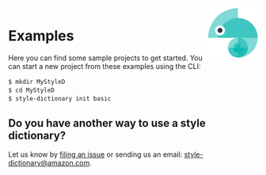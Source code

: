 <img src="https://github.com/amzn/style-dictionary/raw/master/docs/assets/logo.png" alt="Style Dictionary logo" title="StyleDictionary" width="100" align="right" />

# Examples

Here you can find some sample projects to get started. You can start a new project from these examples using the CLI:
```bash
$ mkdir MyStyleD
$ cd MyStyleD
$ style-dictionary init basic
```

## Do you have another way to use a style dictionary?

Let us know by [filing an issue](https://github.com/amzn/style-dictionary/issues) or sending us an email: style-dictionary@amazon.com.
